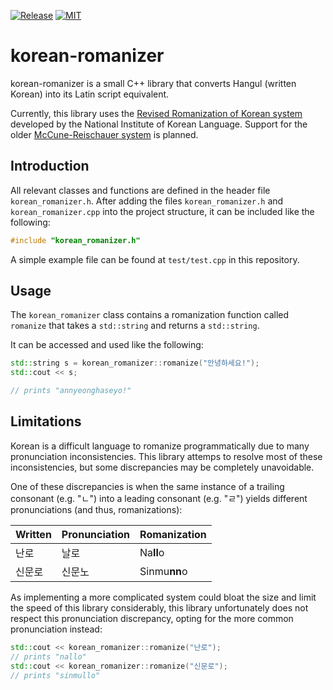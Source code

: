 [![Release](https://img.shields.io/github/v/release/uki7/korean-romanizer)](https://github.com/uki7/korean-romanizer/releases/latest)
[![MIT](https://img.shields.io/badge/license-MIT-blue.svg)](https://opensource.org/licenses/MIT)

# korean-romanizer

korean-romanizer is a small C++ library that converts
Hangul (written Korean) into its Latin script equivalent.

Currently, this library uses the [Revised Romanization of Korean system](https://www.korean.go.kr/front_eng/roman/roman_01.do)
developed by the National Institute of Korean Language. Support for the older [McCune-Reischauer system](https://en.wikipedia.org/wiki/McCune%E2%80%93Reischauer)
is planned.

## Introduction

All relevant classes and functions are defined in the header file `korean_romanizer.h`.
After adding the files `korean_romanizer.h` and `korean_romanizer.cpp` into the project structure,
it can be included like the following:

```c++
#include "korean_romanizer.h"
```

A simple example file can be found at ```test/test.cpp``` in this repository.

## Usage

The `korean_romanizer` class contains a romanization function called `romanize` that takes a `std::string` and returns a `std::string`.

It can be accessed and used like the following:

```c++
std::string s = korean_romanizer::romanize("안녕하세요!");
std::cout << s;

// prints "annyeonghaseyo!"
```

## Limitations

Korean is a difficult language to romanize programmatically due to many pronunciation inconsistencies.
This library attemps to resolve most of these inconsistencies, but some discrepancies may be completely unavoidable.

One of these discrepancies is when the same instance of a trailing consonant (e.g. "ㄴ") into a leading consonant (e.g. "ㄹ") yields different pronunciations (and thus, romanizations):

| Written | Pronunciation | Romanization |
|---------|---------------|--------------|
| 난로      | 날로            | Na**ll**o
| 신문로     | 신문노           | Sinmu**nn**o

As implementing a more complicated system could bloat the size and limit the speed of this library considerably, this library unfortunately does not respect this pronunciation discrepancy,
opting for the more common pronunciation instead:

```c++
std::cout << korean_romanizer::romanize("난로");
// prints "nallo"
std::cout << korean_romanizer::romanize("신문로");
// prints "sinmullo"
```